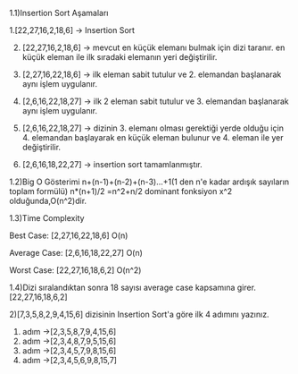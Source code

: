 1.1)Insertion Sort Aşamaları

1.[22,27,16,2,18,6] -> Insertion Sort

2. [22,27,16,2,18,6] -> mevcut en küçük elemanı bulmak için dizi taranır. en küçük eleman ile ilk sıradaki elemanın yeri değiştirilir.	

3. [2,27,16,22,18,6] -> ilk eleman sabit tutulur ve 2. elemandan başlanarak aynı işlem uygulanır.
 
4. [2,6,16,22,18,27] -> ilk 2 eleman sabit tutulur ve 3. elemandan başlanarak aynı işlem uygulanır.
 
5. [2,6,16,22,18,27] -> dizinin 3. elemanı olması gerektiği yerde olduğu için 4. elemandan başlayarak en küçük eleman bulunur ve 4. eleman ile yer değiştirilir.
 
6. [2,6,16,18,22,27] -> insertion sort tamamlanmıştır.

1.2)Big O Gösterimi
n+(n-1)+(n-2)+(n-3)...+1(1 den n'e kadar ardışık sayıların toplam formülü) n*(n+1)/2 =n^2+n/2 dominant fonksiyon x^2 olduğunda,O(n^2)dir.

1.3)Time Complexity

Best Case: [2,27,16,22,18,6] O(n)

Average Case:  [2,6,16,18,22,27] O(n)

Worst Case: [22,27,16,18,6,2] O(n^2)

1.4)Dizi sıralandıktan sonra 18 sayısı average case kapsamına girer.[22,27,16,18,6,2]

2)[7,3,5,8,2,9,4,15,6] dizisinin Insertion Sort'a göre ilk 4 adımını yazınız.

1. adım ->[2,3,5,8,7,9,4,15,6]
2. adım ->[2,3,4,8,7,9,5,15,6]
3. adım ->[2,3,4,5,7,9,8,15,6]
4. adım ->[2,3,4,5,6,9,8,15,7]

